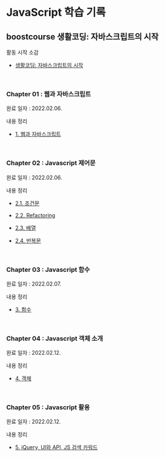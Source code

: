 # JavaScript 학습 기록

## boostcourse 생활코딩: 자바스크립트의 시작

활동 시작 소감

- [생활코딩: 자바스크립트의 시작](https://orchemi.github.io/js%20boostcourse/js_boostcourse_lifecoding_1/)

<br>

### Chapter 01 : 웹과 자바스크립트

완료 일자 : 2022.02.06.

내용 정리

- [1. 웹과 자바스크립트](https://orchemi.github.io/js%20boostcourse/js_boostcourse_lifecoding_2/)

<br>

### Chapter 02 : Javascript 제어문

완료 일자 : 2022.02.06.

내용 정리

- [2.1. 조건문](https://orchemi.github.io/js%20boostcourse/js_boostcourse_lifecoding_3/)

- [2.2. Refactoring](https://orchemi.github.io/js%20boostcourse/js_boostcourse_lifecoding_4/)

- [2.3. 배열](https://orchemi.github.io/js%20boostcourse/js_boostcourse_lifecoding_5/)

- [2.4. 반복문](https://orchemi.github.io/js%20boostcourse/js_boostcourse_lifecoding_6/)

<br>

### Chapter 03 : Javascript 함수

완료 일자 : 2022.02.07.

내용 정리

- [3. 함수](https://orchemi.github.io/js%20boostcourse/js_boostcourse_lifecoding_7/)

<br>

### Chapter 04 : Javascript 객체 소개

완료 일자 : 2022.02.12.

내용 정리

- [4. 객체](https://orchemi.github.io/js%20boostcourse/js_boostcourse_lifecoding_8/)

<br>

### Chapter 05 : Javascript 활용

완료 일자 : 2022.02.12.

내용 정리

- [5. jQuery, UI와 API, JS 검색 카워드](https://orchemi.github.io/js%20boostcourse/js_boostcourse_lifecoding_9/)

